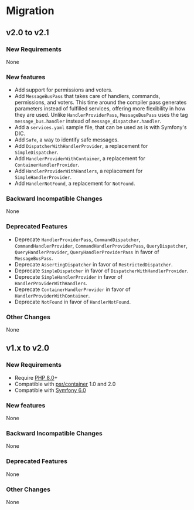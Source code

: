 # Migration

## v2.0 to v2.1

### New Requirements

None

### New features

- Add support for permissions and voters.
- Add `MessageBusPass` that takes care of handlers, commands, permissions, and voters. This time
  around the compiler pass generates parameters instead of fulfilled services, offering more
  flexibility in how they are used. Unlike `HandlerProviderPass`, `MessageBusPass` uses the tag
  `message_bus.handler` instead of `message_dispatcher.handler`.
- Add a `services.yaml` sample file, that can be used as is with Symfony's DIC.
- Add `Safe`, a way to identify safe messages.
- Add `DispatcherWithHandlerProvider`, a replacement for `SimpleDispatcher`.
- Add `HandlerProviderWithContainer`, a replacement for `ContainerHandlerProvider`.
- Add `HandlerProviderWithHandlers`, a replacement for `SimpleHandlerProvider`.
- Add `HandlerNotFound`, a replacement for `NotFound`.

### Backward Incompatible Changes

None

### Deprecated Features

- Deprecate `HandlerProviderPass`, `CommandDispatcher`, `CommandHandlerProvider`,
  `CommandHandlerProviderPass`, `QueryDispatcher`, `QueryHandlerProvider`,
  `QueryHandlerProviderPass` in favor of `MessageBusPass`.
- Deprecate `AssertingDispatcher` in favor of `RestrictedDispatcher`.
- Deprecate `SimpleDispatcher` in favor of `DispatcherWithHandlerProvider`.
- Deprecate `SimpleHandlerProvider` in favor of `HandlerProviderWithHandlers`.
- Deprecate `ContainerHandlerProvider` in favor of `HandlerProviderWithContainer`.
- Deprecate `NotFound` in favor of `HandlerNotFound`.

### Other Changes

None

## v1.x to v2.0

### New Requirements

- Require [PHP 8.0](https://www.php.net/releases/8.0/en.php)+
- Compatible with [psr/container](https://github.com/php-fig/container) 1.0 and 2.0
- Compatible with [Symfony 6.0](https://symfony.com/releases/6.0)

### New features

None

### Backward Incompatible Changes

None

### Deprecated Features

None

### Other Changes

None

